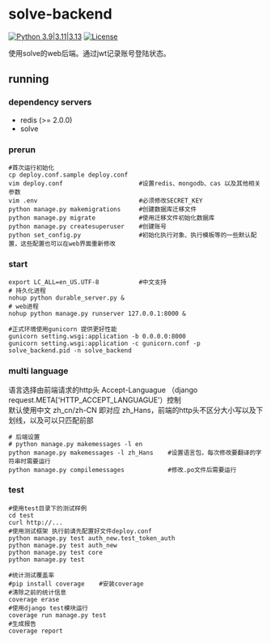 # solve-backend #

[![Python 3.9|3.11|3.13](https://img.shields.io/badge/python-3.9%7C3.11%7C3.13-blue.svg)](https://github.com/weideguo/solve-backend) 
[![License](https://img.shields.io/badge/license-MIT-green.svg)](https://github.com/weideguo/solve-backend/blob/master/LICENSE) 


使用solve的web后端。通过jwt记录账号登陆状态。


running
--------------
### dependency servers ###
* redis (>= 2.0.0)
* solve

### prerun ###
```shell
#首次运行初始化
cp deploy.conf.sample deploy.conf   
vim deploy.conf                     #设置redis、mongodb、cas 以及其他相关参数
vim .env                            #必须修改SECRET_KEY
python manage.py makemigrations     #创建数据库迁移文件
python manage.py migrate            #使用迁移文件初始化数据库
python manage.py createsuperuser    #创建账号
python set_config.py                #初始化执行对象、执行模板等的一些默认配置，这些配置也可以在web界面重新修改
```

### start ###
```shell
export LC_ALL=en_US.UTF-8           #中文支持
# 持久化进程
nohup python durable_server.py &
# web进程
nohup python manage.py runserver 127.0.0.1:8000 &

#正式环境使用gunicorn 提供更好性能
gunicorn setting.wsgi:application -b 0.0.0.0:8000 
gunicorn setting.wsgi:application -c gunicorn.conf -p solve_backend.pid -n solve_backend
```

### multi language ###
语言选择由前端请求的http头 Accept-Languague （django request.META['HTTP_ACCEPT_LANGUAGUE'）控制  
默认使用中文 zh_cn/zh-CN  即对应 zh_Hans，前端的http头不区分大小写以及下划线，以及可以只匹配前部
```shell
# 后端设置
# python manage.py makemessages -l en
python manage.py makemessages -l zh_Hans    #设置语言包，每次修改要翻译的字符串时需要运行
python manage.py compilemessages            #修改.po文件后需要运行
```

### test ###
```shell
#使用test目录下的测试样例
cd test             
curl http://...
#使用测试框架 执行前请先配置好文件deploy.conf
python manage.py test auth_new.test_token_auth
python manage.py test auth_new
python manage.py test core
python manage.py test

#统计测试覆盖率
#pip install coverage    #安装coverage
#清除之前的统计信息
coverage erase
#使用django test模块运行
coverage run manage.py test
#生成报告
coverage report
```